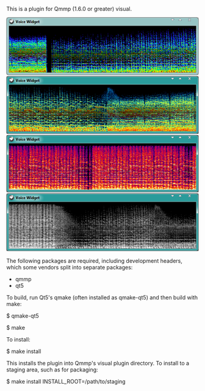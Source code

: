 This is a plugin for Qmmp (1.6.0 or greater) visual.

![Image](https://github.com/TTK-qmmp/qmmp-voice/blob/master/image/1.png?raw=true)
![Image](https://github.com/TTK-qmmp/qmmp-voice/blob/master/image/2.png?raw=true)
![Image](https://github.com/TTK-qmmp/qmmp-voice/blob/master/image/3.png?raw=true)
![Image](https://github.com/TTK-qmmp/qmmp-voice/blob/master/image/4.png?raw=true)

The following packages are required, including development headers,
which some vendors split into separate packages:

- qmmp
- qt5

To build, run Qt5's qmake (often installed as qmake-qt5) and then build
with make:

$ qmake-qt5

$ make

To install:

$ make install

This installs the plugin into Qmmp's visual plugin directory.  To install
to a staging area, such as for packaging:

$ make install INSTALL_ROOT=/path/to/staging
